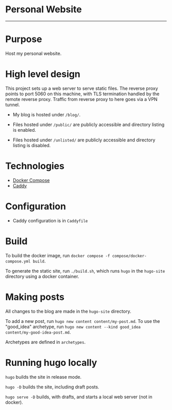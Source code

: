# Personal Website

---

# Purpose

Host my personal website.

# High level design

This project sets up a web server to serve static files. The reverse proxy 
points to port 5060 on this machine, with TLS termination handled by the 
remote reverse proxy. Traffic from reverse proxy to here goes via a VPN tunnel.

* My blog is hosted under `/blog/`.

* Files hosted under `/public/` are publicly accessible and directory listing is 
enabled.

* Files hosted under `/unlisted/` are publicly accessible and directory listing is 
disabled.

# Technologies

* [Docker Compose](https://docs.docker.com/compose/)
* [Caddy](https://github.com/caddyserver/caddy)

# Configuration

* Caddy configuration is in `Caddyfile`

# Build

To build the docker image, run 
`docker compose -f compose/docker-compose.yml build`.

To generate the static site, run `./build.sh`, which runs `hugo` in the 
`hugo-site` directory using a docker container.

# Making posts

All changes to the blog are made in the `hugo-site` directory.

To add a new post, run `hugo new content content/my-post.md`. To use the 
"good_idea" archetype, run `hugo new content --kind good_idea content/my-good-idea-post.md`.

Archetypes are defined in `archetypes`.

# Running hugo locally

`hugo` builds the site in release mode.

`hugo -D` builds the site, including draft posts.

`hugo serve -D` builds, with drafts, and starts a local web server (not in docker).